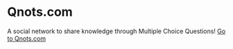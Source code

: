 # Qnots.com

A social network to share knowledge through Multiple Choice Questions!
[Go to Qnots.com](https://www.qnots.com)
